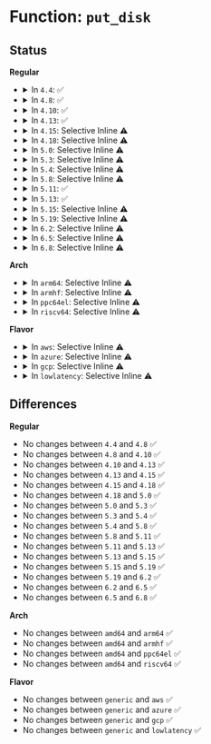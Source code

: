 # Function: <code>put_disk</code>

## Status
<b>Regular</b>
<ul>
<li>
<details>
<summary>In <code>4.4</code>: ✅</summary>

```c
void put_disk(struct gendisk *disk);
```

**Collision:** Unique Global

**Inline:** No

**Transformation:** False

**Instances:**

```
In block/genhd.c (ffffffff813ca050)
Location: block/genhd.c:1326
Inline: False
Direct callers:
  - fs/block_dev.c:__blkdev_put
  - fs/block_dev.c:__blkdev_put
  - fs/block_dev.c:__blkdev_get
  - fs/block_dev.c:__blkdev_get
  - fs/block_dev.c:__blkdev_get
  - fs/block_dev.c:blkdev_get
  - block/blk-cgroup.c:blkg_conf_finish
  - block/blk-cgroup.c:blkg_conf_prep
  - block/blk-cgroup.c:blkg_conf_prep
  - drivers/lightnvm/core.c:nvm_ctl_ioctl
  - drivers/block/brd.c:brd_free
  - drivers/block/loop.c:loop_remove
  - drivers/block/virtio_blk.c:virtblk_remove
  - drivers/block/virtio_blk.c:virtblk_probe
  - drivers/block/xen-blkfront.c:xlvbd_release_gendisk
  - drivers/scsi/sd.c:scsi_disk_release
  - drivers/scsi/sd.c:sd_probe
  - drivers/scsi/sr.c:sr_kref_release
  - drivers/scsi/sr.c:sr_probe
  - drivers/scsi/sg.c:sg_device_destroy
  - drivers/scsi/sg.c:sg_add_device
  - drivers/scsi/sg.c:sg_add_device
  - drivers/md/md.c:md_free
  - drivers/md/dm.c:cleanup_mapped_device
```
**Symbols:**

```
ffffffff813ca050-ffffffff813ca06a: put_disk (STB_GLOBAL)
```
</details>
</li>
<li>
<details>
<summary>In <code>4.8</code>: ✅</summary>

```c
void put_disk(struct gendisk *disk);
```

**Collision:** Unique Global

**Inline:** No

**Transformation:** False

**Instances:**

```
In block/genhd.c (ffffffff8140e2c0)
Location: block/genhd.c:1355
Inline: False
Direct callers:
  - fs/block_dev.c:__blkdev_put
  - fs/block_dev.c:__blkdev_put
  - fs/block_dev.c:blkdev_get
  - fs/block_dev.c:__blkdev_get
  - fs/block_dev.c:__blkdev_get
  - fs/block_dev.c:__blkdev_get
  - block/blk-cgroup.c:blkg_conf_finish
  - block/blk-cgroup.c:blkg_conf_prep
  - block/blk-cgroup.c:blkg_conf_prep
  - drivers/block/brd.c:brd_free
  - drivers/block/loop.c:loop_remove
  - drivers/block/virtio_blk.c:virtblk_remove
  - drivers/block/virtio_blk.c:virtblk_probe
  - drivers/scsi/sd.c:scsi_disk_release
  - drivers/scsi/sd.c:sd_probe
  - drivers/scsi/sr.c:sr_kref_release
  - drivers/scsi/sr.c:sr_probe
  - drivers/scsi/sg.c:sg_device_destroy
  - drivers/scsi/sg.c:sg_add_device
  - drivers/scsi/sg.c:sg_add_device
  - drivers/md/md.c:md_free
  - drivers/md/dm.c:cleanup_mapped_device
```
**Symbols:**

```
ffffffff8140e2c0-ffffffff8140e2da: put_disk (STB_GLOBAL)
```
</details>
</li>
<li>
<details>
<summary>In <code>4.10</code>: ✅</summary>

```c
void put_disk(struct gendisk *disk);
```

**Collision:** Unique Global

**Inline:** No

**Transformation:** False

**Instances:**

```
In block/genhd.c (ffffffff81429650)
Location: block/genhd.c:1355
Inline: False
Direct callers:
  - fs/block_dev.c:__blkdev_put
  - fs/block_dev.c:__blkdev_put
  - fs/block_dev.c:blkdev_get
  - fs/block_dev.c:__blkdev_get
  - fs/block_dev.c:__blkdev_get
  - fs/block_dev.c:__blkdev_get
  - block/blk-cgroup.c:blkg_conf_finish
  - block/blk-cgroup.c:blkg_conf_prep
  - block/blk-cgroup.c:blkg_conf_prep
  - drivers/block/loop.c:loop_remove
  - drivers/scsi/sd.c:scsi_disk_release
  - drivers/scsi/sd.c:sd_probe
  - drivers/scsi/sd.c:sd_probe
  - drivers/scsi/sd.c:sd_probe
  - drivers/scsi/sr.c:sr_kref_release
  - drivers/scsi/sr.c:sr_probe
  - drivers/scsi/sg.c:sg_device_destroy
  - drivers/scsi/sg.c:sg_add_device
  - drivers/scsi/sg.c:sg_add_device
  - drivers/md/md.c:md_free
  - drivers/md/dm.c:cleanup_mapped_device
```
**Symbols:**

```
ffffffff81429650-ffffffff8142966a: put_disk (STB_GLOBAL)
```
</details>
</li>
<li>
<details>
<summary>In <code>4.13</code>: ✅</summary>

```c
void put_disk(struct gendisk *disk);
```

**Collision:** Unique Global

**Inline:** No

**Transformation:** False

**Instances:**

```
In block/genhd.c (ffffffff81437990)
Location: block/genhd.c:1378
Inline: False
Direct callers:
  - fs/block_dev.c:__blkdev_put
  - fs/block_dev.c:__blkdev_put
  - fs/block_dev.c:blkdev_get
  - fs/block_dev.c:__blkdev_get
  - fs/block_dev.c:__blkdev_get
  - fs/block_dev.c:__blkdev_get
  - block/blk-cgroup.c:blkg_conf_finish
  - block/blk-cgroup.c:blkg_conf_prep
  - block/blk-cgroup.c:blkg_conf_prep
  - block/blk-cgroup.c:blkg_conf_prep
  - drivers/lightnvm/core.c:__nvm_remove_target
  - drivers/block/loop.c:loop_remove
  - drivers/scsi/sd.c:scsi_disk_release
  - drivers/scsi/sd.c:sd_probe
  - drivers/scsi/sr.c:sr_kref_release
  - drivers/scsi/sr.c:sr_probe
  - drivers/scsi/sg.c:sg_device_destroy
  - drivers/scsi/sg.c:sg_add_device
  - drivers/scsi/sg.c:sg_add_device
  - drivers/md/md.c:md_free
  - drivers/md/dm.c:cleanup_mapped_device
```
**Symbols:**

```
ffffffff81437990-ffffffff814379ab: put_disk (STB_GLOBAL)
```
</details>
</li>
<li>
<details>
<summary>In <code>4.15</code>: Selective Inline ⚠️</summary>

```c
void put_disk(struct gendisk *disk);
```

**Collision:** Unique Global

**Inline:** Selective

**Transformation:** False

**Instances:**

```
In block/genhd.c (ffffffff81463c9e)
Location: block/genhd.c:1462
Inline: True
Inline callers:
  - block/genhd.c:get_gendisk
Direct callers:
  - fs/block_dev.c:__blkdev_put
  - fs/block_dev.c:__blkdev_put
  - fs/block_dev.c:blkdev_get
  - fs/block_dev.c:__blkdev_get
  - fs/block_dev.c:__blkdev_get
  - fs/block_dev.c:__blkdev_get
  - block/blk-cgroup.c:blkg_conf_finish
  - block/blk-cgroup.c:blkg_conf_prep
  - block/blk-cgroup.c:blkg_conf_prep
  - block/blk-cgroup.c:blkg_conf_prep
  - drivers/lightnvm/core.c:__nvm_remove_target
  - drivers/block/loop.c:loop_remove
  - drivers/scsi/sd.c:scsi_disk_release
  - drivers/scsi/sd.c:sd_probe
  - drivers/scsi/sr.c:sr_kref_release
  - drivers/scsi/sr.c:sr_probe
  - drivers/scsi/sg.c:sg_device_destroy
  - drivers/scsi/sg.c:sg_add_device
  - drivers/scsi/sg.c:sg_add_device
  - drivers/md/md.c:md_free
  - drivers/md/dm.c:cleanup_mapped_device
```
**Symbols:**

```
ffffffff814637a0-ffffffff814637bb: put_disk (STB_GLOBAL)
```
</details>
</li>
<li>
<details>
<summary>In <code>4.18</code>: Selective Inline ⚠️</summary>

```c
void put_disk(struct gendisk *disk);
```

**Collision:** Unique Global

**Inline:** Selective

**Transformation:** False

**Instances:**

```
In block/genhd.c (ffffffff81497869)
Location: block/genhd.c:1483
Inline: True
Inline callers:
  - block/genhd.c:get_gendisk
Direct callers:
  - drivers/lightnvm/core.c:__nvm_remove_target
  - drivers/block/loop.c:loop_remove
  - drivers/scsi/sd.c:scsi_disk_release
  - drivers/scsi/sd.c:sd_probe
  - drivers/scsi/sr.c:sr_kref_release
  - drivers/scsi/sr.c:sr_probe
  - drivers/scsi/sg.c:sg_device_destroy
  - drivers/scsi/sg.c:sg_add_device
  - drivers/scsi/sg.c:sg_add_device
  - drivers/md/md.c:md_free
  - drivers/md/dm.c:cleanup_mapped_device
```
**Symbols:**

```
ffffffff814971b0-ffffffff814971ca: put_disk (STB_GLOBAL)
```
</details>
</li>
<li>
<details>
<summary>In <code>5.0</code>: Selective Inline ⚠️</summary>

```c
void put_disk(struct gendisk *disk);
```

**Collision:** Unique Global

**Inline:** Selective

**Transformation:** False

**Instances:**

```
In block/genhd.c (ffffffff814b1789)
Location: block/genhd.c:1508
Inline: True
Inline callers:
  - block/genhd.c:get_gendisk
Direct callers:
  - drivers/lightnvm/core.c:__nvm_remove_target
  - drivers/block/loop.c:loop_remove
  - drivers/scsi/sd.c:scsi_disk_release
  - drivers/scsi/sd.c:sd_probe
  - drivers/scsi/sr.c:sr_kref_release
  - drivers/scsi/sr.c:sr_probe
  - drivers/scsi/sg.c:sg_device_destroy
  - drivers/scsi/sg.c:sg_add_device
  - drivers/scsi/sg.c:sg_add_device
  - drivers/md/md.c:md_free
  - drivers/md/dm.c:cleanup_mapped_device
```
**Symbols:**

```
ffffffff814b10d0-ffffffff814b10ea: put_disk (STB_GLOBAL)
```
</details>
</li>
<li>
<details>
<summary>In <code>5.3</code>: Selective Inline ⚠️</summary>

```c
void put_disk(struct gendisk *disk);
```

**Collision:** Unique Global

**Inline:** Selective

**Transformation:** False

**Instances:**

```
In block/genhd.c (ffffffff814dfb25)
Location: block/genhd.c:1529
Inline: True
Inline callers:
  - block/genhd.c:get_gendisk
Direct callers:
  - drivers/lightnvm/core.c:__nvm_remove_target
  - drivers/lightnvm/core.c:nvm_create_tgt
  - drivers/block/loop.c:loop_remove
  - drivers/scsi/sd.c:scsi_disk_release
  - drivers/scsi/sd.c:sd_probe
  - drivers/scsi/sr.c:sr_kref_release
  - drivers/scsi/sr.c:sr_probe
  - drivers/scsi/sg.c:sg_device_destroy
  - drivers/scsi/sg.c:sg_add_device
  - drivers/scsi/sg.c:sg_add_device
  - drivers/md/md.c:md_free
  - drivers/md/dm.c:cleanup_mapped_device
```
**Symbols:**

```
ffffffff814df2f0-ffffffff814df30a: put_disk (STB_GLOBAL)
```
</details>
</li>
<li>
<details>
<summary>In <code>5.4</code>: Selective Inline ⚠️</summary>

```c
void put_disk(struct gendisk *disk);
```

**Collision:** Unique Global

**Inline:** Selective

**Transformation:** False

**Instances:**

```
In block/genhd.c (ffffffff814f8f55)
Location: block/genhd.c:1538
Inline: True
Inline callers:
  - block/genhd.c:get_gendisk
Direct callers:
  - drivers/lightnvm/core.c:__nvm_remove_target
  - drivers/lightnvm/core.c:nvm_create_tgt
  - drivers/block/loop.c:loop_remove
  - drivers/scsi/sd.c:scsi_disk_release
  - drivers/scsi/sd.c:sd_probe
  - drivers/scsi/sr.c:sr_kref_release
  - drivers/scsi/sr.c:sr_probe
  - drivers/scsi/sg.c:sg_device_destroy
  - drivers/scsi/sg.c:sg_add_device
  - drivers/scsi/sg.c:sg_add_device
  - drivers/md/md.c:md_free
  - drivers/md/dm.c:cleanup_mapped_device
```
**Symbols:**

```
ffffffff814f8720-ffffffff814f873a: put_disk (STB_GLOBAL)
```
</details>
</li>
<li>
<details>
<summary>In <code>5.8</code>: Selective Inline ⚠️</summary>

```c
void put_disk(struct gendisk *disk);
```

**Collision:** Unique Global

**Inline:** Selective

**Transformation:** False

**Instances:**

```
In block/genhd.c (ffffffff8155aec7)
Location: block/genhd.c:1751
Inline: True
Inline callers:
  - block/genhd.c:get_gendisk
Direct callers:
  - drivers/lightnvm/core.c:__nvm_remove_target
  - drivers/lightnvm/core.c:nvm_create_tgt
  - drivers/block/loop.c:loop_exit_cb
  - drivers/scsi/sd.c:scsi_disk_release
  - drivers/scsi/sd.c:sd_probe
  - drivers/scsi/sr.c:sr_kref_release
  - drivers/scsi/sr.c:sr_probe
  - drivers/scsi/sg.c:sg_device_destroy
  - drivers/scsi/sg.c:sg_add_device
  - drivers/scsi/sg.c:sg_add_device
  - drivers/md/md.c:md_free
  - drivers/md/dm.c:cleanup_mapped_device
```
**Symbols:**

```
ffffffff81559230-ffffffff8155924d: put_disk (STB_GLOBAL)
```
</details>
</li>
<li>
<details>
<summary>In <code>5.11</code>: ✅</summary>

```c
void put_disk(struct gendisk *disk);
```

**Collision:** Unique Global

**Inline:** No

**Transformation:** False

**Instances:**

```
In block/genhd.c (ffffffff81575e80)
Location: block/genhd.c:1623
Inline: False
Direct callers:
  - fs/block_dev.c:blkdev_put
  - fs/block_dev.c:blkdev_get_no_open
  - drivers/lightnvm/core.c:__nvm_remove_target
  - drivers/lightnvm/core.c:nvm_create_tgt
  - drivers/block/loop.c:loop_exit_cb
  - drivers/scsi/sd.c:scsi_disk_release
  - drivers/scsi/sd.c:sd_probe
  - drivers/scsi/sr.c:sr_kref_release
  - drivers/scsi/sr.c:sr_probe
  - drivers/scsi/sg.c:sg_device_destroy
  - drivers/scsi/sg.c:sg_add_device
  - drivers/scsi/sg.c:sg_add_device
  - drivers/md/md.c:md_free
  - drivers/md/dm.c:cleanup_mapped_device
```
**Symbols:**

```
ffffffff81575e80-ffffffff81575e9e: put_disk (STB_GLOBAL)
```
</details>
</li>
<li>
<details>
<summary>In <code>5.13</code>: ✅</summary>

```c
void put_disk(struct gendisk *disk);
```

**Collision:** Unique Global

**Inline:** No

**Transformation:** False

**Instances:**

```
In block/genhd.c (ffffffff8157d460)
Location: block/genhd.c:1327
Inline: False
Direct callers:
  - fs/block_dev.c:blkdev_put
  - fs/block_dev.c:blkdev_get_no_open
  - drivers/lightnvm/core.c:__nvm_remove_target
  - drivers/lightnvm/core.c:nvm_create_tgt
  - drivers/block/loop.c:loop_exit_cb
  - drivers/scsi/sd.c:scsi_disk_release
  - drivers/scsi/sd.c:sd_probe
  - drivers/scsi/sr.c:sr_kref_release
  - drivers/scsi/sr.c:sr_probe
  - drivers/scsi/sg.c:sg_device_destroy
  - drivers/scsi/sg.c:sg_add_device
  - drivers/scsi/sg.c:sg_add_device
  - drivers/md/md.c:md_free
  - drivers/md/dm.c:cleanup_mapped_device
```
**Symbols:**

```
ffffffff8157d460-ffffffff8157d47e: put_disk (STB_GLOBAL)
```
</details>
</li>
<li>
<details>
<summary>In <code>5.15</code>: Selective Inline ⚠️</summary>

```c
void put_disk(struct gendisk *disk);
```

**Collision:** Unique Global

**Inline:** Selective

**Transformation:** False

**Instances:**

```
In block/genhd.c (ffffffff815e3686)
Location: block/genhd.c:1358
Inline: True
Inline callers:
  - block/genhd.c:blk_cleanup_disk
Direct callers:
  - block/partitions/core.c:add_partition
  - block/partitions/core.c:part_release
  - drivers/scsi/sd.c:scsi_disk_release
  - drivers/scsi/sd.c:sd_probe
  - drivers/scsi/sr.c:sr_kref_release
  - drivers/scsi/sr.c:sr_probe
```
**Symbols:**

```
ffffffff815e28b0-ffffffff815e28ce: put_disk (STB_GLOBAL)
```
</details>
</li>
<li>
<details>
<summary>In <code>5.19</code>: Selective Inline ⚠️</summary>

```c
void put_disk(struct gendisk *disk);
```

**Collision:** Unique Global

**Inline:** Selective

**Transformation:** False

**Instances:**

```
In block/genhd.c (ffffffff81692ac6)
Location: block/genhd.c:1424
Inline: True
Inline callers:
  - block/genhd.c:blk_cleanup_disk
  - block/genhd.c:blk_cleanup_disk
Direct callers:
  - block/partitions/core.c:add_partition
  - block/partitions/core.c:part_release
  - drivers/block/loop.c:loop_remove
  - drivers/scsi/sd.c:sd_remove
  - drivers/scsi/sd.c:sd_probe
  - drivers/scsi/sd.c:sd_probe
  - drivers/scsi/sr.c:sr_remove
  - drivers/scsi/sr.c:sr_probe
```
**Symbols:**

```
ffffffff81692bc0-ffffffff81692bea: put_disk (STB_GLOBAL)
```
</details>
</li>
<li>
<details>
<summary>In <code>6.2</code>: Selective Inline ⚠️</summary>

```c
void put_disk(struct gendisk *disk);
```

**Collision:** Unique Global

**Inline:** Selective

**Transformation:** False

**Instances:**

```
In block/genhd.c (ffffffff81750f30)
Location: block/genhd.c:1450
Inline: True
Direct callers:
  - block/partitions/core.c:add_partition
  - block/partitions/core.c:part_release
  - drivers/block/loop.c:loop_exit
  - drivers/block/loop.c:loop_control_ioctl
  - drivers/block/loop.c:loop_add
  - drivers/block/xen-blkfront.c:blkfront_remove
  - drivers/block/xen-blkfront.c:blkfront_connect
  - drivers/scsi/sd.c:sd_remove
  - drivers/scsi/sd.c:sd_probe
  - drivers/scsi/sd.c:sd_probe
  - drivers/scsi/sr.c:sr_remove
  - drivers/scsi/sr.c:sr_probe
  - drivers/md/md.c:md_alloc
  - drivers/md/md.c:md_kobj_release
  - drivers/md/dm.c:cleanup_mapped_device
```
**Symbols:**

```
ffffffff81750f30-ffffffff81750f5a: put_disk (STB_GLOBAL)
```
</details>
</li>
<li>
<details>
<summary>In <code>6.5</code>: Selective Inline ⚠️</summary>

```c
void put_disk(struct gendisk *disk);
```

**Collision:** Unique Global

**Inline:** Selective

**Transformation:** False

**Instances:**

```
In block/genhd.c (ffffffff8178d500)
Location: block/genhd.c:1413
Inline: True
Direct callers:
  - block/partitions/core.c:add_partition
  - block/partitions/core.c:part_release
  - block/blk-cgroup.c:blkcg_schedule_throttle
  - block/blk-cgroup.c:blkcg_maybe_throttle_current
  - block/blk-cgroup.c:blkcg_exit
  - drivers/block/loop.c:loop_exit
  - drivers/block/loop.c:loop_control_ioctl
  - drivers/block/loop.c:loop_add
  - drivers/block/virtio_blk.c:virtblk_remove
  - drivers/block/virtio_blk.c:virtblk_probe
  - drivers/block/xen-blkfront.c:blkfront_remove
  - drivers/block/xen-blkfront.c:blkfront_connect
  - drivers/scsi/sd.c:sd_remove
  - drivers/scsi/sd.c:sd_probe
  - drivers/scsi/sd.c:sd_probe
  - drivers/scsi/sr.c:sr_remove
  - drivers/scsi/sr.c:sr_probe
  - drivers/md/md.c:md_alloc
  - drivers/md/md.c:md_kobj_release
  - drivers/md/dm.c:cleanup_mapped_device
```
**Symbols:**

```
ffffffff8178d500-ffffffff8178d52d: put_disk (STB_GLOBAL)
```
</details>
</li>
<li>
<details>
<summary>In <code>6.8</code>: Selective Inline ⚠️</summary>

```c
void put_disk(struct gendisk *disk);
```

**Collision:** Unique Global

**Inline:** Selective

**Transformation:** False

**Instances:**

```
In block/genhd.c (ffffffff817cfd60)
Location: block/genhd.c:1426
Inline: True
Direct callers:
  - block/partitions/core.c:add_partition
  - block/partitions/core.c:part_release
  - block/blk-cgroup.c:blkcg_schedule_throttle
  - block/blk-cgroup.c:blkcg_maybe_throttle_current
  - block/blk-cgroup.c:blkcg_exit
  - drivers/block/loop.c:loop_exit
  - drivers/block/loop.c:loop_control_ioctl
  - drivers/block/loop.c:loop_add
  - drivers/block/virtio_blk.c:virtblk_remove
  - drivers/block/virtio_blk.c:virtblk_probe
  - drivers/block/xen-blkfront.c:blkfront_remove
  - drivers/block/xen-blkfront.c:blkfront_connect
  - drivers/scsi/sd.c:sd_remove
  - drivers/scsi/sd.c:sd_probe
  - drivers/scsi/sd.c:sd_probe
  - drivers/scsi/sr.c:sr_remove
  - drivers/scsi/sr.c:sr_probe
  - drivers/md/md.c:md_alloc
  - drivers/md/md.c:md_kobj_release
  - drivers/md/dm.c:cleanup_mapped_device
```
**Symbols:**

```
ffffffff817cfd60-ffffffff817cfd8d: put_disk (STB_GLOBAL)
```
</details>
</li>
</ul>
<b>Arch</b>
<ul>
<li>
<details>
<summary>In <code>arm64</code>: Selective Inline ⚠️</summary>

```c
void put_disk(struct gendisk *disk);
```

**Collision:** Unique Global

**Inline:** Selective

**Transformation:** False

**Instances:**

```
In block/genhd.c (ffff8000105fa4d8)
Location: block/genhd.c:1538
Inline: True
Inline callers:
  - block/genhd.c:get_gendisk
Direct callers:
  - drivers/lightnvm/core.c:__nvm_remove_target
  - drivers/lightnvm/core.c:nvm_create_tgt
  - drivers/block/loop.c:loop_remove
  - drivers/scsi/sd.c:scsi_disk_release
  - drivers/scsi/sd.c:sd_probe
  - drivers/scsi/sr.c:sr_kref_release
  - drivers/scsi/sr.c:sr_probe
  - drivers/scsi/sg.c:sg_device_destroy
  - drivers/scsi/sg.c:sg_device_destroy
  - drivers/scsi/sg.c:sg_add_device
  - drivers/scsi/sg.c:sg_add_device
  - drivers/md/md.c:md_free
  - drivers/md/dm.c:cleanup_mapped_device
  - drivers/mmc/core/block.c:mmc_blk_alloc_req
  - drivers/mmc/core/block.c:mmc_blk_put
```
**Symbols:**

```
ffff8000105f9b10-ffff8000105f9b40: put_disk (STB_GLOBAL)
```
</details>
</li>
<li>
<details>
<summary>In <code>armhf</code>: Selective Inline ⚠️</summary>

```c
void put_disk(struct gendisk *disk);
```

**Collision:** Unique Global

**Inline:** Selective

**Transformation:** False

**Instances:**

```
In block/genhd.c (c07a549c)
Location: block/genhd.c:1538
Inline: True
Inline callers:
  - block/genhd.c:get_gendisk
Direct callers:
  - drivers/lightnvm/core.c:__nvm_remove_target
  - drivers/lightnvm/core.c:nvm_create_tgt
  - drivers/block/loop.c:loop_remove
  - drivers/scsi/sd.c:scsi_disk_release
  - drivers/scsi/sd.c:sd_probe
  - drivers/scsi/sr.c:sr_kref_release
  - drivers/scsi/sr.c:sr_probe
  - drivers/scsi/sg.c:sg_device_destroy
  - drivers/scsi/sg.c:sg_add_device
  - drivers/scsi/sg.c:sg_add_device
  - drivers/mtd/mtd_blkdevs.c:add_mtd_blktrans_dev
  - drivers/mtd/mtd_blkdevs.c:blktrans_dev_release
  - drivers/md/md.c:md_free
  - drivers/md/dm.c:cleanup_mapped_device
  - drivers/mmc/core/block.c:mmc_blk_alloc_req
  - drivers/mmc/core/block.c:mmc_blk_put
```
**Symbols:**

```
c07a4de0-c07a4e08: put_disk (STB_GLOBAL)
```
</details>
</li>
<li>
<details>
<summary>In <code>ppc64el</code>: Selective Inline ⚠️</summary>

```c
void put_disk(struct gendisk *disk);
```

**Collision:** Unique Global

**Inline:** Selective

**Transformation:** False

**Instances:**

```
In block/genhd.c (c000000000793518)
Location: block/genhd.c:1538
Inline: True
Inline callers:
  - block/genhd.c:get_gendisk
Direct callers:
  - drivers/lightnvm/core.c:__nvm_remove_target
  - drivers/lightnvm/core.c:nvm_create_tgt
  - drivers/block/loop.c:loop_remove
  - drivers/scsi/sd.c:scsi_disk_release
  - drivers/scsi/sd.c:sd_probe
  - drivers/scsi/sr.c:sr_kref_release
  - drivers/scsi/sr.c:sr_probe
  - drivers/scsi/sg.c:sg_device_destroy
  - drivers/scsi/sg.c:sg_device_destroy
  - drivers/scsi/sg.c:sg_add_device
  - drivers/scsi/sg.c:sg_add_device
  - drivers/md/md.c:md_free
  - drivers/md/dm.c:cleanup_mapped_device
```
**Symbols:**

```
c000000000792750-c000000000792790: put_disk (STB_GLOBAL)
```
</details>
</li>
<li>
<details>
<summary>In <code>riscv64</code>: Selective Inline ⚠️</summary>

```c
void put_disk(struct gendisk *disk);
```

**Collision:** Unique Global

**Inline:** Selective

**Transformation:** False

**Instances:**

```
In block/genhd.c (ffffffe000436ab2)
Location: block/genhd.c:1538
Inline: True
Inline callers:
  - block/genhd.c:get_gendisk
Direct callers:
  - drivers/lightnvm/core.c:__nvm_remove_target
  - drivers/lightnvm/core.c:nvm_create_tgt
  - drivers/block/loop.c:loop_remove
  - drivers/scsi/sd.c:scsi_disk_release
  - drivers/scsi/sd.c:sd_probe
  - drivers/scsi/sr.c:sr_kref_release
  - drivers/scsi/sr.c:sr_probe
  - drivers/scsi/sg.c:sg_device_destroy
  - drivers/scsi/sg.c:sg_add_device
  - drivers/scsi/sg.c:sg_add_device
  - drivers/md/md.c:md_free
  - drivers/md/dm.c:cleanup_mapped_device
  - drivers/mmc/core/block.c:mmc_blk_alloc_req
  - drivers/mmc/core/block.c:mmc_blk_put
```
**Symbols:**

```
ffffffe0004362d4-ffffffe000436302: put_disk (STB_GLOBAL)
```
</details>
</li>
</ul>
<b>Flavor</b>
<ul>
<li>
<details>
<summary>In <code>aws</code>: Selective Inline ⚠️</summary>

```c
void put_disk(struct gendisk *disk);
```

**Collision:** Unique Global

**Inline:** Selective

**Transformation:** False

**Instances:**

```
In block/genhd.c (ffffffff814f1535)
Location: block/genhd.c:1538
Inline: True
Inline callers:
  - block/genhd.c:get_gendisk
Direct callers:
  - drivers/lightnvm/core.c:__nvm_remove_target
  - drivers/lightnvm/core.c:nvm_create_tgt
  - drivers/block/loop.c:loop_remove
  - drivers/scsi/sd.c:scsi_disk_release
  - drivers/scsi/sd.c:sd_probe
  - drivers/scsi/sr.c:sr_kref_release
  - drivers/scsi/sr.c:sr_probe
  - drivers/scsi/sg.c:sg_device_destroy
  - drivers/scsi/sg.c:sg_add_device
  - drivers/scsi/sg.c:sg_add_device
  - drivers/nvme/host/core.c:nvme_alloc_ns
  - drivers/nvme/host/core.c:nvme_free_ns
  - drivers/nvme/host/multipath.c:nvme_mpath_remove_disk
  - drivers/md/md.c:md_free
  - drivers/md/dm.c:cleanup_mapped_device
```
**Symbols:**

```
ffffffff814f0d00-ffffffff814f0d1a: put_disk (STB_GLOBAL)
```
</details>
</li>
<li>
<details>
<summary>In <code>azure</code>: Selective Inline ⚠️</summary>

```c
void put_disk(struct gendisk *disk);
```

**Collision:** Unique Global

**Inline:** Selective

**Transformation:** False

**Instances:**

```
In block/genhd.c (ffffffff814e1a75)
Location: block/genhd.c:1538
Inline: True
Inline callers:
  - block/genhd.c:get_gendisk
Direct callers:
  - drivers/block/loop.c:loop_remove
  - drivers/nvdimm/pmem.c:pmem_attach_disk
  - drivers/nvdimm/pmem.c:pmem_release_disk
  - drivers/nvdimm/btt.c:nvdimm_namespace_detach_btt
  - drivers/nvdimm/blk.c:nd_blk_release_disk
  - drivers/scsi/sd.c:scsi_disk_release
  - drivers/scsi/sd.c:sd_probe
  - drivers/scsi/sr.c:sr_kref_release
  - drivers/scsi/sr.c:sr_probe
  - drivers/scsi/sg.c:sg_device_destroy
  - drivers/scsi/sg.c:sg_add_device
  - drivers/scsi/sg.c:sg_add_device
  - drivers/nvme/host/core.c:nvme_free_ns
  - drivers/nvme/host/multipath.c:nvme_mpath_remove_disk
  - drivers/md/md.c:md_free
  - drivers/md/dm.c:cleanup_mapped_device
```
**Symbols:**

```
ffffffff814e1240-ffffffff814e125a: put_disk (STB_GLOBAL)
```
</details>
</li>
<li>
<details>
<summary>In <code>gcp</code>: Selective Inline ⚠️</summary>

```c
void put_disk(struct gendisk *disk);
```

**Collision:** Unique Global

**Inline:** Selective

**Transformation:** False

**Instances:**

```
In block/genhd.c (ffffffff814ed5c5)
Location: block/genhd.c:1538
Inline: True
Inline callers:
  - block/genhd.c:get_gendisk
Direct callers:
  - drivers/lightnvm/core.c:__nvm_remove_target
  - drivers/lightnvm/core.c:nvm_create_tgt
  - drivers/block/loop.c:loop_remove
  - drivers/scsi/sd.c:scsi_disk_release
  - drivers/scsi/sd.c:sd_probe
  - drivers/scsi/sr.c:sr_kref_release
  - drivers/scsi/sr.c:sr_probe
  - drivers/scsi/sg.c:sg_device_destroy
  - drivers/scsi/sg.c:sg_add_device
  - drivers/scsi/sg.c:sg_add_device
  - drivers/md/md.c:md_free
  - drivers/md/dm.c:cleanup_mapped_device
```
**Symbols:**

```
ffffffff814ecd90-ffffffff814ecdaa: put_disk (STB_GLOBAL)
```
</details>
</li>
<li>
<details>
<summary>In <code>lowlatency</code>: Selective Inline ⚠️</summary>

```c
void put_disk(struct gendisk *disk);
```

**Collision:** Unique Global

**Inline:** Selective

**Transformation:** False

**Instances:**

```
In block/genhd.c (ffffffff815067d5)
Location: block/genhd.c:1538
Inline: True
Inline callers:
  - block/genhd.c:get_gendisk
Direct callers:
  - drivers/lightnvm/core.c:__nvm_remove_target
  - drivers/lightnvm/core.c:nvm_create_tgt
  - drivers/block/loop.c:loop_remove
  - drivers/scsi/sd.c:scsi_disk_release
  - drivers/scsi/sd.c:sd_probe
  - drivers/scsi/sr.c:sr_kref_release
  - drivers/scsi/sr.c:sr_probe
  - drivers/scsi/sg.c:sg_device_destroy
  - drivers/scsi/sg.c:sg_add_device
  - drivers/scsi/sg.c:sg_add_device
  - drivers/md/md.c:md_free
  - drivers/md/dm.c:cleanup_mapped_device
```
**Symbols:**

```
ffffffff81505e00-ffffffff81505e1a: put_disk (STB_GLOBAL)
```
</details>
</li>
</ul>

## Differences
<b>Regular</b>
<ul>
<li>
No changes between <code>4.4</code> and <code>4.8</code> ✅
</li>
<li>
No changes between <code>4.8</code> and <code>4.10</code> ✅
</li>
<li>
No changes between <code>4.10</code> and <code>4.13</code> ✅
</li>
<li>
No changes between <code>4.13</code> and <code>4.15</code> ✅
</li>
<li>
No changes between <code>4.15</code> and <code>4.18</code> ✅
</li>
<li>
No changes between <code>4.18</code> and <code>5.0</code> ✅
</li>
<li>
No changes between <code>5.0</code> and <code>5.3</code> ✅
</li>
<li>
No changes between <code>5.3</code> and <code>5.4</code> ✅
</li>
<li>
No changes between <code>5.4</code> and <code>5.8</code> ✅
</li>
<li>
No changes between <code>5.8</code> and <code>5.11</code> ✅
</li>
<li>
No changes between <code>5.11</code> and <code>5.13</code> ✅
</li>
<li>
No changes between <code>5.13</code> and <code>5.15</code> ✅
</li>
<li>
No changes between <code>5.15</code> and <code>5.19</code> ✅
</li>
<li>
No changes between <code>5.19</code> and <code>6.2</code> ✅
</li>
<li>
No changes between <code>6.2</code> and <code>6.5</code> ✅
</li>
<li>
No changes between <code>6.5</code> and <code>6.8</code> ✅
</li>
</ul>
<b>Arch</b>
<ul>
<li>
No changes between <code>amd64</code> and <code>arm64</code> ✅
</li>
<li>
No changes between <code>amd64</code> and <code>armhf</code> ✅
</li>
<li>
No changes between <code>amd64</code> and <code>ppc64el</code> ✅
</li>
<li>
No changes between <code>amd64</code> and <code>riscv64</code> ✅
</li>
</ul>
<b>Flavor</b>
<ul>
<li>
No changes between <code>generic</code> and <code>aws</code> ✅
</li>
<li>
No changes between <code>generic</code> and <code>azure</code> ✅
</li>
<li>
No changes between <code>generic</code> and <code>gcp</code> ✅
</li>
<li>
No changes between <code>generic</code> and <code>lowlatency</code> ✅
</li>
</ul>
